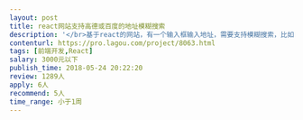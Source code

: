 ```yaml
---                
layout: post       
title: react网站支持高德或百度的地址模糊搜索           
description: '</br>基于react的网站，有一个输入框输入地址，需要支持模糊搜索，比如在输入框输入北京科技，要能联想出北京科技大学 学院路30号。点外卖的app 里输入地址时，都有这个功能。</br></br>高德官方有模糊搜索的js例子，但不是react的。</br>'     
contenturl: https://pro.lagou.com/project/8063.html      
tags: [前端开发,React]            
salary: 3000元以下          
publish_time: 2018-05-24 20:22:20         
review: 1289人                   
apply: 6人                   
recommend: 5人                   
time_range: 小于1周              
---                 
```

